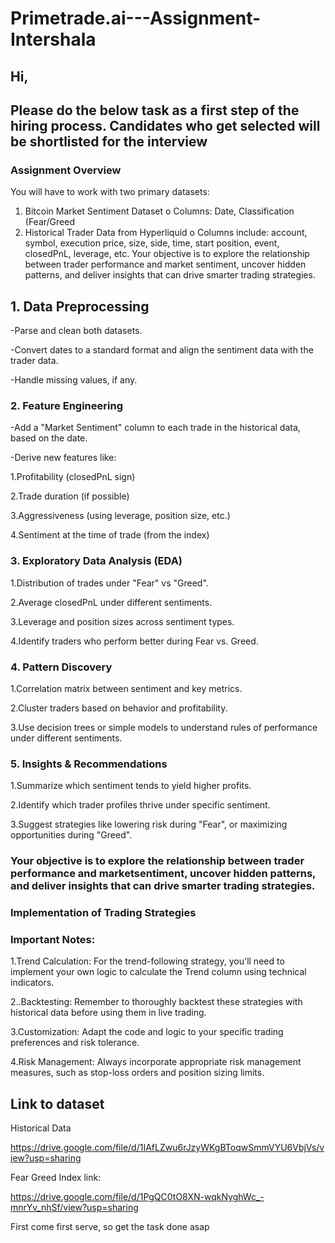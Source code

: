 # Primetrade.ai---Assignment-Intershala


## Hi, ##

## Please do the below task as a first step of the hiring process. Candidates who get selected will be shortlisted for the interview ##


### Assignment Overview

You will have to work with two primary datasets:
1. Bitcoin Market Sentiment Dataset
o Columns: Date, Classification (Fear/Greed
2. Historical Trader Data from Hyperliquid
o Columns include: account, symbol, execution price, size, side, time, 
start position, event, closedPnL, leverage, etc.
Your objective is to explore the relationship between trader performance and market 
sentiment, uncover hidden patterns, and deliver insights that can drive smarter trading 
strategies.

## 1. Data Preprocessing 

-Parse and clean both datasets.

-Convert dates to a standard format and align the sentiment data with the trader data. 

-Handle missing values, if any. 

### 2. Feature Engineering 

-Add a "Market Sentiment" column to each trade in the historical data, based on the date. 

-Derive new features like: 

1.Profitability (closedPnL sign) 

2.Trade duration (if possible) 

3.Aggressiveness (using leverage, position size, etc.)

4.Sentiment at the time of trade (from the index) 

### 3. Exploratory Data Analysis (EDA) 

1.Distribution of trades under "Fear" vs "Greed". 

2.Average closedPnL under different sentiments. 

3.Leverage and position sizes across sentiment types. 

4.Identify traders who perform better during Fear vs. Greed.

### 4. Pattern Discovery 

1.Correlation matrix between sentiment and key metrics. 

2.Cluster traders based on behavior and profitability. 

3.Use decision trees or simple models to understand rules of performance under different sentiments.

### 5. Insights & Recommendations 

1.Summarize which sentiment tends to yield higher profits. 

2.Identify which trader profiles thrive under specific sentiment. 

3.Suggest strategies like lowering risk during "Fear", or maximizing opportunities during "Greed".

### Your objective is to explore the relationship between trader performance and marketsentiment, uncover hidden patterns, and deliver insights that can drive smarter trading strategies.

### Implementation of Trading Strategies
### Important Notes:

1.Trend Calculation: For the trend-following strategy, you'll need to implement your own logic to calculate the Trend column using technical indicators.

2..Backtesting: Remember to thoroughly backtest these strategies with historical data before using them in live trading.

3.Customization: Adapt the code and logic to your specific trading preferences and risk tolerance.

4.Risk Management: Always incorporate appropriate risk management measures, such as stop-loss orders and position sizing limits.




## Link to dataset

Historical Data 

https://drive.google.com/file/d/1IAfLZwu6rJzyWKgBToqwSmmVYU6VbjVs/view?usp=sharing

Fear Greed Index link:

https://drive.google.com/file/d/1PgQC0tO8XN-wqkNyghWc_-mnrYv_nhSf/view?usp=sharing



First come first serve, so get the task done asap
